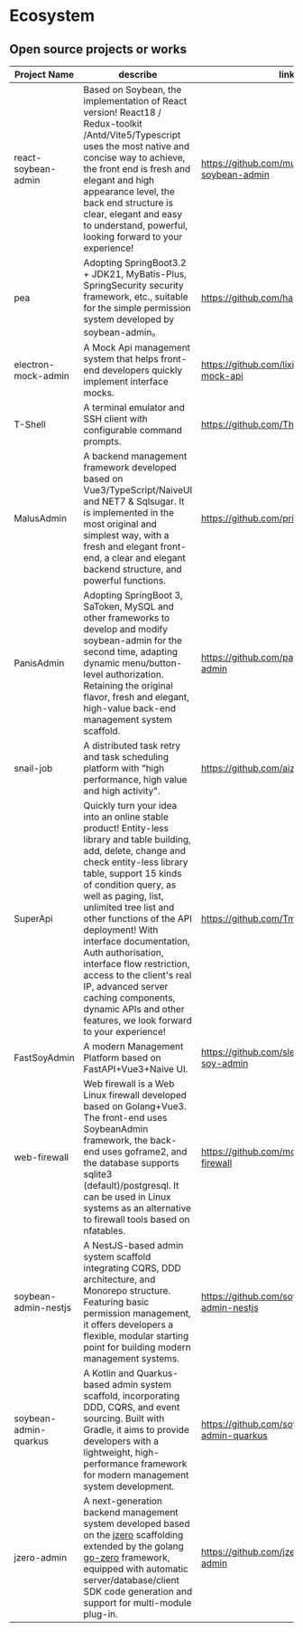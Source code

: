 # Ecosystem

## Open source projects or works

| Project Name        | describe                                                                                                                                                                                                                                                                                                                                                                                                                                                                                                   | link                                             |
| ------------------- | ---------------------------------------------------------------------------------------------------------------------------------------------------------------------------------------------------------------------------------------------------------------------------------------------------------------------------------------------------------------------------------------------------------------------------------------------------------------------------------------------------------- | ------------------------------------------------ |
| react-soybean-admin | Based on Soybean, the implementation of React version! React18 / Redux-toolkit /Antd/Vite5/Typescript uses the most native and concise way to achieve, the front end is fresh and elegant and high appearance level, the back end structure is clear, elegant and easy to understand, powerful, looking forward to your experience!                                                                                                                                                                        | https://github.com/mufeng889/react-soybean-admin |
| pea                 | Adopting SpringBoot3.2 + JDK21, MyBatis-Plus, SpringSecurity security framework, etc., suitable for the simple permission system developed by soybean-admin。                                                                                                                                                                                                                                                                                                                                              | https://github.com/haitang1894/pea               |
| electron-mock-admin | A Mock Api management system that helps front-end developers quickly implement interface mocks.                                                                                                                                                                                                                                                                                                                                                                                                            | https://github.com/lixin59/electron-mock-api     |
| T-Shell             | A terminal emulator and SSH client with configurable command prompts.                                                                                                                                                                                                                                                                                                                                                                                                                                      | https://github.com/TheBlindM/T-Shell             |
| MalusAdmin          | A backend management framework developed based on Vue3/TypeScript/NaiveUI and NET7 & Sqlsugar. It is implemented in the most original and simplest way, with a fresh and elegant front-end, a clear and elegant backend structure, and powerful functions.                                                                                                                                                                                                                                                 | https://github.com/pridejoy/MalusAdmin           |
| PanisAdmin          | Adopting SpringBoot 3, SaToken, MySQL and other frameworks to develop and modify soybean-admin for the second time, adapting dynamic menu/button-level authorization. Retaining the original flavor, fresh and elegant, high-value back-end management system scaffold.                                                                                                                                                                                                                                    | https://github.com/paynezhuang/panis-admin       |
| snail-job           | A distributed task retry and task scheduling platform with "high performance, high value and high activity".                                                                                                                                                                                                                                                                                                                                                                                               | https://github.com/aizuda/snail-job              |
| SuperApi            | Quickly turn your idea into an online stable product! Entity-less library and table building, add, delete, change and check entity-less library table, support 15 kinds of condition query, as well as paging, list, unlimited tree list and other functions of the API deployment! With interface documentation, Auth authorisation, interface flow restriction, access to the client's real IP, advanced server caching components, dynamic APIs and other features, we look forward to your experience! | https://github.com/TmmTop/SuperApi               |
| FastSoyAdmin        | A modern Management Platform based on FastAPI+Vue3+Naive UI.                                                                                                                                                                                                                                                                                                                                                                                                                                               | https://github.com/sleep1223/fast-soy-admin      |
| web-firewall        | Web firewall is a Web Linux firewall developed based on Golang+Vue3. The front-end uses SoybeanAdmin framework, the back-end uses goframe2, and the database supports sqlite3 (default)/postgresql. It can be used in Linux systems as an alternative to firewall tools based on nfatables.                                                                                                                                                                                                                | https://github.com/moreKing/web-firewall         |
| soybean-admin-nestjs | A NestJS-based admin system scaffold integrating CQRS, DDD architecture, and Monorepo structure. Featuring basic permission management, it offers developers a flexible, modular starting point for building modern management systems. | https://github.com/soybeanjs/soybean-admin-nestjs |
| soybean-admin-quarkus | A Kotlin and Quarkus-based admin system scaffold, incorporating DDD, CQRS, and event sourcing. Built with Gradle, it aims to provide developers with a lightweight, high-performance framework for modern management system development. | https://github.com/soybeanjs/soybean-admin-quarkus |
| jzero-admin           | A next-generation backend management system developed based on the [jzero](https://github.com/jzero-io/jzero) scaffolding extended by the golang [go-zero](https://github.com/zeromicro/go-zero) framework, equipped with automatic server/database/client SDK code generation and support for multi-module plug-in. | https://github.com/jzero-io/jzero-admin            |
